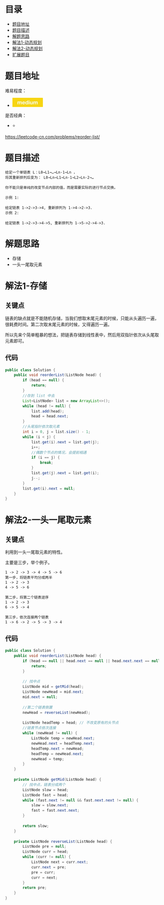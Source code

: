 # 目录
* [题目地址](#题目地址)
* [题目描述](#题目描述)
* [解题思路](#解题思路)
* [解法1-动态规划](#解法1-动态规划)
* [解法2-动态规划](#解法2-动态规划)
* [扩展题目](#扩展题目)



# 题目地址
难易程度：
- ![medium.jpg](../.images/medium.jpg)

是否经典：
- ⭐️

https://leetcode-cn.com/problems/reorder-list/

# 题目描述
```text
给定一个单链表 L：L0→L1→…→Ln-1→Ln ，
将其重新排列后变为： L0→Ln→L1→Ln-1→L2→Ln-2→…

你不能只是单纯的改变节点内部的值，而是需要实际的进行节点交换。

示例 1:

给定链表 1->2->3->4, 重新排列为 1->4->2->3.
示例 2:

给定链表 1->2->3->4->5, 重新排列为 1->5->2->4->3.
```


# 解题思路
- 存储
- 一头一尾取元素




# 解法1-存储
## 关键点
链表的缺点就是不能随机存储，当我们想取末尾元素的时候，只能从头遍历一遍，很耗费时间。第二次取末尾元素的时候，又得遍历一遍。

所以先来个简单粗暴的想法，把链表存储到线性表中，然后用双指针依次从头尾取元素即可。

## 代码
```java
public class Solution {
    public void reorderList(ListNode head) {
        if (head == null) {
            return;
        }
        //存到 list 中去
        List<ListNode> list = new ArrayList<>();
        while (head != null) {
            list.add(head);
            head = head.next;
        }
        //头尾指针依次取元素
        int i = 0, j = list.size() - 1;
        while (i < j) {
            list.get(i).next = list.get(j);
            i++;
            //偶数个节点的情况，会提前相遇
            if (i == j) {
                break;
            }
            list.get(j).next = list.get(i);
            j--;
        }
        list.get(i).next = null;
    }
}
```


# 解法2-一头一尾取元素
## 关键点
利用到一头一尾取元素的特性。

主要是三步，举个例子。


```text
1 -> 2 -> 3 -> 4 -> 5 -> 6
第一步，将链表平均分成两半
1 -> 2 -> 3
4 -> 5 -> 6
    
第二步，将第二个链表逆序
1 -> 2 -> 3
6 -> 5 -> 4
    
第三步，依次连接两个链表
1 -> 6 -> 2 -> 5 -> 3 -> 4
```


## 代码
```java
public class Solution {
    public void reorderList(ListNode head) {
        if (head == null || head.next == null || head.next.next == null) {
            return;
        }

        // 找中点
        ListNode mid = getMid(head);
        ListNode newHead = mid.next;
        mid.next = null;

        //第二个链表倒置
        newHead = reverseList(newHead);
        
        ListNode headTemp = head; // 不改变原有的头节点
        //链表节点依次连接
        while (newHead != null) {
            ListNode temp = newHead.next;
            newHead.next = headTemp.next;
            headTemp.next = newHead;
            headTemp = newHead.next;
            newHead = temp;
        }
    }

    private ListNode getMid(ListNode head) {
        // 找中点，链表分成两个
        ListNode slow = head;
        ListNode fast = head;
        while (fast.next != null && fast.next.next != null) {
            slow = slow.next;
            fast = fast.next.next;
        }

        return slow;
    }

    private ListNode reverseList(ListNode head) {
        ListNode pre = null;
        ListNode curr = head;
        while (curr != null) {
            ListNode next = curr.next;
            curr.next = pre;
            pre = curr;
            curr = next;
        }
        return pre;
    }
}
```